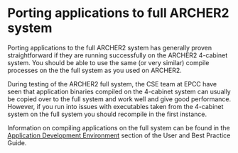 # Porting applications to full ARCHER2 system

Porting applications to the full ARCHER2 system has generally 
proven straightforward if they are running successfully on 
the ARCHER2 4-cabinet system. You should be able to use the 
same (or very similar) compile processes on the the full system
as you used on ARCHER2.

During testing of the ARCHER2 full system, the CSE team at EPCC
have seen that application binaries compiled on the 4-cabinet
system can usually be copied over to the full system and work
well and give good performance. However, if you run into issues
with executables taken from the 4-cabinet system on the full system
you should recompile in the first instance.

Information on compiling applications on the full system can be
found in the
[Application Development Environment](../user-guide/dev-environment.md)
section of the User and Best Practice Guide.

